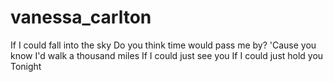 # vanessa_carlton

If I could fall into the sky
Do you think time would pass me by?
'Cause you know I'd walk a thousand miles
If I could just see you
If I could just hold you
Tonight